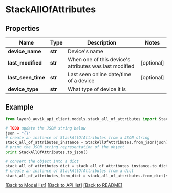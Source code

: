 # StackAllOfAttributes


## Properties
Name | Type | Description | Notes
------------ | ------------- | ------------- | -------------
**device_name** | **str** | Device&#39;s name | 
**last_modified** | **str** | When one of this device&#39;s attributes was last modified | [optional] 
**last_seen_time** | **str** | Last seen online date/time of a device | [optional] 
**device_type** | **str** | What type of device it is | 

## Example

```python
from layer8_auvik_api_client.models.stack_all_of_attributes import StackAllOfAttributes

# TODO update the JSON string below
json = "{}"
# create an instance of StackAllOfAttributes from a JSON string
stack_all_of_attributes_instance = StackAllOfAttributes.from_json(json)
# print the JSON string representation of the object
print StackAllOfAttributes.to_json()

# convert the object into a dict
stack_all_of_attributes_dict = stack_all_of_attributes_instance.to_dict()
# create an instance of StackAllOfAttributes from a dict
stack_all_of_attributes_form_dict = stack_all_of_attributes.from_dict(stack_all_of_attributes_dict)
```
[[Back to Model list]](../README.md#documentation-for-models) [[Back to API list]](../README.md#documentation-for-api-endpoints) [[Back to README]](../README.md)


